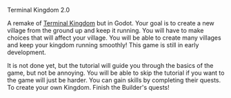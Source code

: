 Terminal Kingdom 2.0

A remake of [Terminal Kingdom](https://github.com/OrigamiKing3612/Terminal-Kingdom) but in Godot. Your goal is to create a new village from the ground up and keep it running. You will have to make choices that will affect your village. You will be able to create many villages and keep your kingdom running smoothly! This game is still in early development.

It is not done yet, but the tutorial will guide you through the basics of the game, but not be annoying. You will be able to skip the tutorial if you want to the game will just be harder. You can gain skills by completing their quests. To create your own Kingdom. Finish the Builder's quests!
